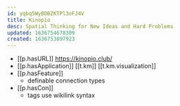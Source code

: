 ```yaml
---
id: yqbq5WyBDBZKTPl3oFJ4V
title: Kinopio
desc: Spatial Thinking for New Ideas and Hard Problems
updated: 1636754678309
created: 1636753897923
---
```


- [[p.hasURL]] https://kinopio.club/
- [[p.hasApplication]] [[t.km]] [[t.km.visualization]]
- [[p.hasFeature]]
  - definable connection types
- [[p.hasCon]]
  - tags use wikilink syntax
  
